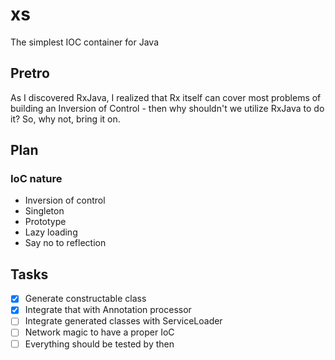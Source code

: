 # xs
The simplest IOC container for Java

## Pretro
As I discovered RxJava, I realized that Rx itself can cover most problems of building an Inversion of Control - then why shouldn't we utilize RxJava to do it? So, why not, bring it on.

## Plan
### IoC nature
- Inversion of control
- Singleton
- Prototype
- Lazy loading
- Say no to reflection

## Tasks

- [x] Generate constructable class
- [x] Integrate that with Annotation processor
- [ ] Integrate generated classes with ServiceLoader
- [ ] Network magic to have a proper IoC
- [ ] Everything should be tested by then

